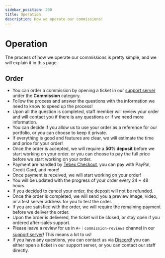 ```yaml
---
sidebar_position: 200
title: Operation 
description: How we operate our commissions! 
---
```


# Operation

The process of how we operate our commissions is pretty simple, and we will explain it in this page.

## Order
- You can order a commission by opening a ticket in our [support server](https://go.imanity.dev/discord) under the **Commission** category.
- Follow the process and answer the questions with the information we need to know to speed up the process!
- Upon all the question is completed, staff member will review your order and will contact you if there is any questions or if we need more information.
- You can decide if you allow us to use your order as a reference for our portfolio, or you can choose to keep it private.
- If everything is good and features are clear, we will estimate the time and price for your order!
- Once the order is accepted, we will require a **50% deposit** before we start working on your order. or you can choose to pay the full price before we start working on your order.
- Payment are handled by [Tebex Checkout](https://shop.imanity.dev/category/custom), you can pay with PayPal, Credit Card, and more!
- Once payment is received, we will start working on your order!
- You will be updated with the progress of your order every 24 ~ 48 hours.
- If you decided to cancel your order, the deposit will not be refunded.
- Once the order is completed, we will send you a preview image, video, or a test server address for you to test the order. 
- If you are satisfied with the order, we will require the remaining payment before we deliver the order.
- Upon the order is delivered, the ticket will be closed, or stay open if you ordered after-sales support.
- Please leave a review for us in `#⭐｜commission-reviews` channel in our [support server](https://go.imanity.dev/discord)! This means a lot to us!
- If you have any questions, you can contact us via [Discord](https://go.imanity.dev/discord)! you can either open a ticket in our support server, or you can contact our staff directly.